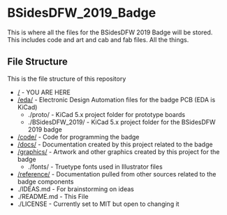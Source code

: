 # BSidesDFW_2019_Badge

This is where all the files for the BSidesDFW 2019 Badge will be stored.  
This includes code and art and cab and fab files.  All the things.

## File Structure

This is the file structure of this repository

* [/](//) - YOU ARE HERE
* [/eda/](./eda/) - Electronic Design Automation files for the badge PCB (EDA is KiCad)
  * ./proto/ - KiCad 5.x project folder for prototype boards
  * ./BSidesDFW_2019/ - KiCad 5.x project folder for the BSidesDFW 2019 badge
* [/code/](./code/) - Code for programming the badge
* [/docs/](./docs/) - Documentation created by this project related to the badge
* [/graphics/](./graphics/) - Artwork and other graphics created by this project for the badge
  * ./fonts/ - Truetype fonts used in Illustrator files
* [/reference/](./reference/) - Documentation pulled from other sources related to the badge components
* ./IDEAS.md - For brainstorming on ideas
* ./README.md - This File
* ./LICENSE - Currently set to MIT but open to changing it
